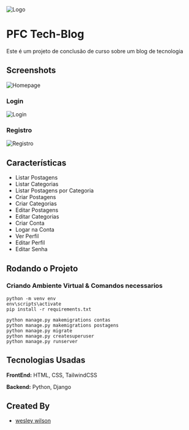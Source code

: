 ![Logo](https://i.imgur.com/cI3icML.png)

# PFC Tech-Blog

Este é um projeto de conclusão de curso sobre um blog de tecnologia

## Screenshots

![Homepage](https://i.imgur.com/mZFKLhn.png)

### Login

![Login](https://i.imgur.com/6g0xoph.png)

### Registro

![Registro](https://i.imgur.com/y2wktIp.png)

## Características

- Listar Postagens
- Listar Categorias
- Listar Postagens por Categoria
- Criar Postagens
- Criar Categorias
- Editar Postagens
- Editar Categorias
- Criar Conta
- Logar na Conta
- Ver Perfil
- Editar Perfil
- Editar Senha

## Rodando o Projeto

### Criando Ambiente Virtual & Comandos necessarios

    python -m venv env
    env\scripts\activate
    pip install -r requirements.txt

    python manage.py makemigrations contas
    python manage.py makemigrations postagens
    python manage.py migrate
    python manage.py createsuperuser
    python manage.py runserver

## Tecnologias Usadas

**FrontEnd:** HTML, CSS, TailwindCSS

**Backend:** Python, Django

## Created By

- [wesley wilson](https://github.com/wesleywil)
